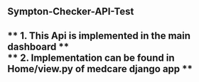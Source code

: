<h2 align"center">Sympton-Checker-API-Test<h2>

** 1. This Api is implemented in the main dashboard **
</br>
** 2. Implementation can be found in Home/view.py of medcare django app **
